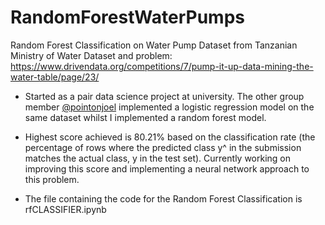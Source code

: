# RandomForestWaterPumps
Random Forest Classification on Water Pump Dataset from Tanzanian Ministry of Water
Dataset and problem: https://www.drivendata.org/competitions/7/pump-it-up-data-mining-the-water-table/page/23/ 

- Started as a pair data science project at university. The other group member [@pointonjoel](https://github.com/pointonjoel) implemented a logistic regression model on the same dataset whilst I implemented a random forest model.

- Highest score achieved is 80.21% based on the classification rate (the percentage of rows where the predicted class y^ in the submission matches the actual class, y in the test set). Currently working on improving this score and implementing a neural network approach to this problem.
 
- The file containing the code for the Random Forest Classification is rfCLASSIFIER.ipynb


